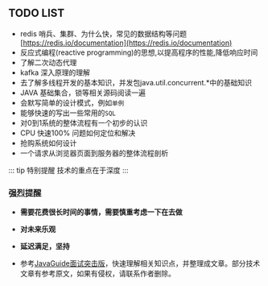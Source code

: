 ## TODO LIST

- redis 哨兵、集群、为什么快，常见的数据结构等问题 [https://redis.io/documentation](https://redis.io/documentation)
- 反应式编程(reactive programming)的思想,以提高程序的性能,降低响应时间
- 了解二次动态代理
- kafka 深入原理的理解
- 去了解多线程开发的基本知识，并发包java.util.concurrent.*中的基础知识
- JAVA 基础集合，锁等相关源码阅读一遍
- 会默写简单的设计模式，例如`单例`
- 能够快速的写出一些常用的`SQL`
- 对0到1系统的整体流程有一个初步的认识
- CPU 快速100% 问题如何定位和解决
- 抢购系统如何设计
- 一个请求从浏览器页面到服务器的整体流程剖析

::: tip 特别提醒
技术的重点在于深度
:::

### 强烈提醒

- **需要花费很长时间的事情，需要慎重考虑一下在去做**
- **对未来乐观**
- **延迟满足，坚持**

- 参考[JavaGuide面试突击版](https://github.com/Snailclimb/JavaGuide)，快速理解相关知识点，并整理成文章。部分技术文章有参考原文，如果有侵权，请联系作者删除。